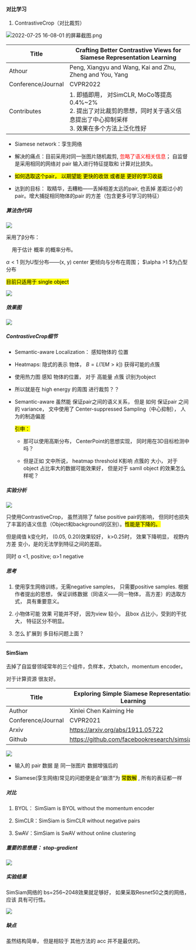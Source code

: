 #### 对比学习

1. ContrastiveCrop（对比裁剪）

![2022-07-25 16-08-01 的屏幕截图.png](/home/yihang/Pictures/2022-07-25%2016-08-01%20的屏幕截图.png)

| Title              | Crafting Better Contrastive Views for Siamese Representation Learning                    |
| ------------------ | ---------------------------------------------------------------------------------------- |
| Athour             | Peng, Xiangyu and Wang, Kai and Zhu, Zheng and You, Yang                                 |
| Conference/Journal | CVPR2022                                                                                 |
| Contributes        | 1. 即插即用， 对SimCLR, MoCo等提高0.4%~2%<br/>2. 提出了对比裁剪的思想，同时关于语义信息提出了中心抑制采样<br/>3. 效果在多个方法上泛化性好 |

- Siamese network：孪生网络

- 解决的痛点：目前采用对同一张图片随机裁剪, <font color=red>忽略了语义相关信息</font>； 自监督是采用相同的网络对 pair 输入进行特征提取和 计算对比损失。

- <mark>如何选取这个pair， 以期望能 更快的收敛 或者是 更好的学习收益</mark>

- 达到的目标： 取精华，去糟粕——丢掉相差太远的pair, 也丢掉 差距过小的pair。增大捕捉相同物体的pair 的方差（包含更多可学习的特征）

##### 算法伪代码

![](/home/yihang/.config/marktext/images/2022-07-25-17-23-32-2022-07-25%2017-22-56%20的屏幕截图.png)

采用了β分布：

    用于估计 概率 的概率分布。

$\alpha<1$ 则为U型分布——(x, y) center 更倾向与分布在周围； $\alpha >1 $为凸型分布 

<mark>目前只适用于 single object</mark>

![](/home/yihang/.config/marktext/images/2022-07-25-17-43-58-2022-07-25%2017-43-27%20的屏幕截图.png)

##### 效果图

![](/home/yihang/.config/marktext/images/2022-07-25-16-55-20-2022-07-25%2016-54-51%20的屏幕截图.png)

##### ContrastiveCrop细节

- Semantic-aware Localization： 感知物体的 位置

- Heatmaps: 隐式的表示 物体，  $B=L(1[M>k])$ 获得可能的点簇

- 使用热力图 感知 物体的位置， 对于 高能量 点簇 识别为object 

- 所以就是在 high energy 的周围  进行裁剪？？ 

- Semantic-aware 虽然能 保证pair之间的语义关系， 但是 如何 保证pair 之间的 variance， 文中使用了 Center-suppressed Sampling（中心抑制）， 人为的制造偏差
  
  <mark>引申：</mark>
  
  - 那可以使用高斯分布， CenterPoint的思想实现，  同时用在3D目标检测中吗？
  
  - 但是正如 文中所说， heatmap threshold K影响 点簇的 大小， 对于 object 占比率大的数据可能效果好， 但是对于 samll object 的效果怎么样呢？

##### 实验分析

![](/home/yihang/.config/marktext/images/2022-07-25-17-13-58-2022-07-25%2017-13-49%20的屏幕截图.png)

只使用ContrastiveCrop， 虽然消除了 false positive pair的影响， 但同时也损失了丰富的语义信息（Object和background的区别）。<mark>性能是下降的。</mark>

但是阈值 k变化时， (0.05, 0.20)效果较好， k>0.25时， 效果下降明显， 视野内方差 变小，是的无法学到特征之间的差距。

同时 α <1, positive;  α>1 negative

##### 思考

1. 使用孪生网络训练，无需negative samples， 只需要positive samples. 根据作者提出的思想， 保证训练数据（同语义——同一物体， 高方差）的选取方式， 具有重要意义。

2. 小物体可能 效果 可能并不好， 因为view 较小， 且box 占比小，受到的干扰大， 特征区分不明显。 

3. 怎么 扩展到 多目标问题上面？

---

#### SimSiam

去掉了自监督领域常年的三个组件，负样本，大batch，momentum encoder。

对于计算资源 很友好。

| Title              | Exploring Simple Siamese Representation Learning |
| ------------------ | ------------------------------------------------ |
| Author             | Xinlei Chen Kaiming He                           |
| Conference/Journal | CVPR2021                                         |
| Arxiv              | https://arxiv.org/abs/1911.05722                 |
| Github             | https://github.com/facebookresearch/simsiam      |

![](/home/yihang/.config/marktext/images/2022-07-28-14-44-52-2022-07-28%2014-44-37%20的屏幕截图.png)

- 输入的 pair 数据 是 同一张图片 数据增强后的

- Siamese(孪生网络)常见的问题便是会“崩溃“为 <mark>常数解</mark> , 所有的表征都一样



##### 对比

1. BYOL： SimSiam is BYOL without the momentum encoder

2. SimCLR：SimSiam is SimCLR without negative pairs

3. SwAV：SimSiam is SwAV without online clustering



##### 重要的思想是： stop-gradient

![](/home/yihang/.config/marktext/images/2022-07-28-15-12-05-2022-07-28%2015-11-57%20的屏幕截图.png)



##### 实验结果

SimSiam网络的 bs=256~2048效果就足够好， 如果采取Resnet50之类的网络， 应该 具有可行性。

![](/home/yihang/.config/marktext/images/2022-07-28-15-38-31-2022-07-28%2015-38-16%20的屏幕截图.png)



##### 缺点

虽然结构简单， 但是相较于 其他方法的 acc 并不是最优的。
